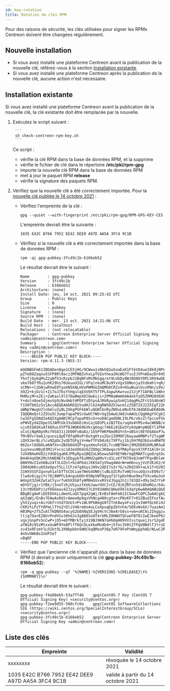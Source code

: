 ```yaml
---
id: key-rotation
title: Rotation de clés RPM
---
```


Pour des raisons de sécurité, les clés utilisées pour signer les RPMs Centreon doivent être changées régulièrement.

## Nouvelle installation

- Si vous avez installé une plateforme Centreon avant la publication de la nouvelle clé, référez-vous à la section 
[Installation existante](#installation-existante).
- Si vous avez installé une plateforme Centreon après la publication de la nouvelle clé, aucune action n'est nécessaire.

## Installation existante

Si vous avez installé une plateforme Centreon avant la publication de la nouvelle clé, la clé existante doit être remplacée par la nouvelle.

1. Exécutez le script suivant :

        ```
        sh check-centreon-rpm-key.sh
        ```

    Ce script :
    * vérifie la clé RPM dans la base de données RPM, et la supprime
    * vérifie le fichier de clé dans le répertoire **/etc/pki/rpm-gpg**
    * importe la nouvelle clé RPM dans la base de données RPM
    * met à jour le paquet RPM **release**
    * vérifie la signature des paquets RPM.

2. Vérifiez que la nouvelle clé a été correctement importée. Pour la [nouvelle clé publiée le 14 octobre 2021](#list-of-keys) :

    * Vérifiez l'empreinte de la clé :

        ```
        gpg --quiet --with-fingerprint /etc/pki/rpm-gpg/RPM-GPG-KEY-CES
        ```
        
        L'empreinte devrait être la suivante :

        ```
        1035 E42C B766 7952 EE42 DEE9 A97D AA5A 3FC4 9C1B
        ```

    * Vérifiez si la nouvelle clé a été correctement importée dans la base de données RPM :

        ```
        rpm -qi gpg-pubkey-3fc49c1b-6166eb52
        ```

        Le résultat devrait être le suivant :

        ```text
        Name        : gpg-pubkey
        Version     : 3fc49c1b
        Release     : 6166eb52
        Architecture: (none)
        Install Date: jeu. 14 oct. 2021 09:25:42 UTC
        Group       : Public Keys
        Size        : 0
        License     : pubkey
        Signature   : (none)
        Source RPM  : (none)
        Build Date  : mer. 13 oct. 2021 14:21:06 UTC
        Build Host  : localhost
        Relocations : (not relocatable)
        Packager    : Centreon Enterprise Server Official Signing Key <admin@centreon.com>
        Summary     : gpg(Centreon Enterprise Server Official Signing Key <admin@centreon.com>)
        Description :
        -----BEGIN PGP PUBLIC KEY BLOCK-----
        Version: rpm-4.11.3 (NSS-3)

        mQGNBGFm61IBDADen8ge1CEXjHG/9CWwu1sNkhQ1w5oaExK1FtkVO4ueI8k9jNPn
        pZYeD8ZaqouSSFP8Rl0acz2MfNBZvhxLpTUIothea2HcWQ7fsuIJVPnADazDr045
        YhxfjDy6qMsZ2yWfh3cRzpbJ2BqRFsMcMkGgq/et9LUbDy8WJ0O86YDPL5RX4wDE
        ske7b8ffRu2uhK29hs76UeuuUIGLrVFqlnkuMC8u9YxVgxSONonja3tdkmhl+qR/
        xCRN++l2GNjwRVwE0TyoGN5kNLHVoPWMGUZmQMG0CRZx4+H1wNualUvzRNn/y9V/
        X9Z2+kjEv1c+Zi7oJ7bsYtHgulqEXVEKT5fTPLXapwhKw+uv23JjP7IAFBLlaNhn
        MdRxiM+x2Ej+ZwKaxlXl578wBmpXOlQw6sji+2PM8aWmmO4A4ekYyO5ZRMG0X6OG
        Y+doln8oe5djmvVp9iNvdmblHPOFTzDtpsAJRkRywipSnH21dqqMuZFrU1G46nW3
        f150TbH2zSv1AccAEQEAAbREQ2VudHJlb24gRW50ZXJwcmlzZSBTZXJ2ZXIgT2Zm
        aWNpYWwgU2lnbmluZyBLZXkgPGFkbWluQGNlbnRyZW9uLmNvbT6JAdQEEwEKAD4W
        IQQQNeQst2Z5Uu5C3umpfapaP8ScGwUCYWbrUgIbAwUJA8JnAAULCQgHAgYVCgkI
        CwIEFgIDAQIeAQIXgAAKCRCpfapaP8ScG+noDACgmdONLI9LP6/o6zZlfpcceFGV
        oPWVEyd4ZOpe3SJAMtGk33xOAkEcHsCajGDSPLxzB2TEo/uqXe4YMSv4wcWKNB/e
        ujs0IQA5KuAT40XuLXtPT8JWQK69GVkcgOogc746Ei81Ew5YykOpW+pNQEYl1PkK
        xCxSjNgR0pVRsf9S831j2E00FvBa8z/1b5PYHKP8mdROYn5+oBSnl0EYE6AUxP7w
        TM+BVvrda6J/punsLQpEf8fqDRoPrDutgHtzuZGxIZOM9F26wyaw0MBPvf2TzgWP
        iQVXJmrBLzlcvNIpDc2vOETGFgjV+HwffFVb0z6iTXPfuj1bjEH7RQ3bGsndRWfB
        06Zo+lOdbDLm6NfXn+ZBXb6GHZP+pyaXmuFeSELTcuNBTW4nj9M2DD8SkMLHRSw8
        1uySeuvN8yD3M2iFxcxc1A3eUO6dz6ZZD0gc3KQwqxc6fMAyFqosX7XP31Al8+Jo
        lUVdNXwHVD2iYdUD1gaK6JPRyRpa1BQZoLWSewu5AY0EYWbrUgEMAKTcgo0/qtDu
        B44K4qVDK2MchhNENEfx3EbgybfEuRMd2q6MvYcd1LsKfTKT0vQJnWffPq+BhleH
        Q0HYNvIIohKBu24T3LUZnl+bz4Pb4zJXKSm7yVhwg4W4rW+mH6nvyjVzP2KzK2/A
        I004UKKcu693eOpvT5LLlCFz47gXGysJH9v2dDI7u3r7G/xZRd29V+aLk1T+O2RI
        31HXVSSFZqxnwh1albTTSCOCiae7WeG4ON0jluBLUZCRsTvWG7osubQzxcEO9zT/
        Ilwdv8igyiYc78j8WPFLb4ngukDOr65NpVWf0gyqf1CtpDxhNue9myTVXce6w3oX
        W4npX3ZeKZwtaCYyvrfuKhXXG8fy0M0mGVvxRVsVJGgq1h1j7dJQI+d9yJmZrYxR
        mDtO7jgir1YBk/j5noTzbjUSyuztkUGJwwrOXCI+CE/9jKZRFsn5dz8hmRGz/64v
        13ctNV6bPz1zFDGGeav4ZJzyyXM0XI7LDY834WhCQHwXX6lkXqYp6wARAQABiQG8
        BBgBCgAmFiEEEDXkLLdmeVLuQt7pqX2qWj/EnBsFAmFm61ICGwwFCQPCZwAACgkQ
        qX2qWj/EnBv7DAwAx0GSrAmee0p9qzVhNcg480cgYa+cPNzKF7+6SZBudIFnzfAu
        y5X1yuqi+Ai+UbfrnSd7OnU1+PviWL9PkBmgG0f2TnEAwyoFviy1vImHfQzkEiHJ
        CKMJtLPzTY8PmLlTYoZrDliV48rmOo4oLCoXpuqDpZbYnh4/5EKvWs6X/7uazAm1
        HB3Mq+2fSZsAlTkDNXG4acyG2G0XNq5EJgVHcVc36eArG8ss+om+uKC6c2Ikggzv
        ltjq7Oa+EZ8U+PndVSv30hdJx3g806So8T4rbMLIOHWOTQCweFBT0iIwEJkeeP62
        vqvjGnpPs5nCwP+jO5+eDTMBrktyjX19BJ9KN7oHh0qH09VVIsstquejJsrS2g4P
        aTWi0i95zMtxxGuWF9Ye8Plff6QcULeXkeMo4b4+jSfec3V0tZfPgU0W4lTJtroD
        zv43xRFzmY1LO1kt9L3XNbpbbn5W0CkqQMooP36p7eR79FePnWmypphAD/NLwC2R
        4nhvUWkBsZoUPIeT
        =BqDF
        -----END PGP PUBLIC KEY BLOCK-----
        ```

    * Vérifiez que l'ancienne clé n'apparaît plus dans la base de données RPM (il devrait y avoir uniquement la clé **gpg-pubkey-3fc49c1b-6166eb52**):

        ```
        rpm -q gpg-pubkey --qf '%{NAME}-%{VERSION}-%{RELEASE}\t%{SUMMARY}\n'
        ```

        Le résultat devrait être le suivant :

        ```
        gpg-pubkey-f4a80eb5-53a7ff4b	gpg(CentOS-7 Key (CentOS 7 Official Signing Key) <security@centos.org>)
        gpg-pubkey-f2ee9d55-560cfc0a	gpg(CentOS SoftwareCollections SIG (https://wiki.centos.org/SpecialInterestGroup/SCLo) <security@centos.org>)
        gpg-pubkey-3fc49c1b-6166eb52	gpg(Centreon Enterprise Server Official Signing Key <admin@centreon.com>)
        ```

## Liste des clés

| Empreinte                                         | Validité                            |
|---------------------------------------------------|-------------------------------------|
| xxxxxxxx                                          | révoquée le 14 octobre 2021         |
| 1035 E42C B766 7952 EE42 DEE9 A97D AA5A 3FC4 9C1B | valide à partir du 14 octobre 2021  |